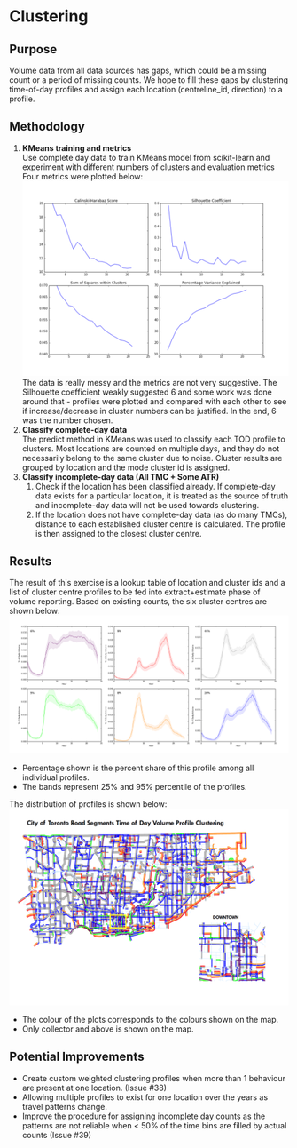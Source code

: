 # Clustering

## Purpose
Volume data from all data sources has gaps, which could be a missing count or a period of missing counts. We hope to fill these gaps by clustering time-of-day profiles and assign each location (centreline_id, direction) to a profile.

## Methodology
1. **KMeans training and metrics**  
	Use complete day data to train KMeans model from scikit-learn and experiment with different numbers of clusters and evaluation metrics
	Four metrics were plotted below: 
	!['cluster_metrics'](cluster_metrics.PNG)
	The data is really messy and the metrics are not very suggestive. The Silhouette coefficient weakly suggested 6 and some work was done around that - profiles were plotted and compared with each other to see if increase/decrease in cluster numbers can be justified. In the end, 6 was the number chosen.
2. **Classify complete-day data**  
	The predict method in KMeans was used to classify each TOD profile to clusters. Most locations are counted on multiple days, and they do not necessarily belong to the same cluster due to noise. Cluster results are grouped by location and the mode cluster id is assigned.
3. **Classify incomplete-day data (All TMC + Some ATR)**  
	1. Check if the location has been classified already. 
		If complete-day data exists for a particular location, it is treated as the source of truth and incomplete-day data will not be used towards clustering. 
	2. If the location does not have complete-day data (as do many TMCs), distance to each established cluster centre is calculated. The profile is then assigned to the closest cluster centre. 

## Results
The result of this exercise is a lookup table of location and cluster ids and a list of cluster centre profiles to be fed into extract+estimate phase of volume reporting. 
Based on existing counts, the six cluster centres are shown below:
!['cluster_profiles'](cluster_profiles.PNG)
* Percentage shown is the percent share of this profile among all individual profiles.
* The bands represent 25% and 95% percentile of the profiles.

The distribution of profiles is shown below:
!['cluster_map'](cluster_map.PNG)
* The colour of the plots corresponds to the colours shown on the map.
* Only collector and above is shown on the map.

## Potential Improvements

* Create custom weighted clustering profiles when more than 1 behaviour are present at one location. (Issue #38)
* Allowing multiple profiles to exist for one location over the years as travel patterns change.
* Improve the procedure for assigning incomplete day counts as the patterns are not reliable when < 50% of the time bins are filled by actual counts (Issue #39)

